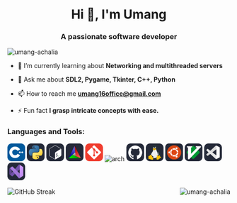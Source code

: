 <h1 align="center">Hi 👋, I'm Umang</h1>
<h3 align="center">A passionate software developer</h3>

<p align="left"> <img src="https://komarev.com/ghpvc/?username=umang-achalia&label=Profile%20views&color=0e75b6&style=flat" alt="umang-achalia" /> </p>

- 🌱 I’m currently learning about **Networking and multithreaded servers**

- 💬 Ask me about **SDL2, Pygame, Tkinter, C++, Python**

- 📫 How to reach me **umang16office@gmail.com**

- ⚡ Fun fact **I grasp intricate concepts with ease.**

<h3 align="left">Languages and Tools:</h3>
<p align="left"> 
  <a> <img src="https://github.com/tandpfun/skill-icons/blob/main/icons/CPP.svg" alt="cpp" width="40" height="40"/> </a> 
  <a> <img src="https://github.com/tandpfun/skill-icons/blob/main/icons/Python-Dark.svg" alt="python" width="40" height="40"/> </a> 
  <a> <img src="https://github.com/tandpfun/skill-icons/blob/main/icons/Bash-Dark.svg" alt="bash" width="40" height="40"/> </a> 
  <a> <img src="https://github.com/tandpfun/skill-icons/blob/main/icons/CMake-Dark.svg" alt="cmake" width="40" height="40"/> </a> 
  <a> <img src="https://github.com/tandpfun/skill-icons/blob/main/icons/Git.svg" alt="git" width="40" height="40"/> </a> 
  <a> <img src="https://github.com/tandpfun/skill-icons/blob/main/icons/Arch-Dark.svg" alt="arch" width="40" height="40"/> </a> 
  <a> <img src="https://github.com/tandpfun/skill-icons/blob/main/icons/Github-Dark.svg" alt="github" width="40" height="40"/> </a> 
  <a> <img src="https://github.com/tandpfun/skill-icons/blob/main/icons/Linux-Dark.svg" alt="linux" width="40" height="40"/> </a> 
  <a> <img src="https://github.com/tandpfun/skill-icons/blob/main/icons/Ubuntu-Dark.svg" alt="ubuntu" width="40" height="40"/> </a>
  <a> <img src="https://github.com/tandpfun/skill-icons/blob/main/icons/VIM-Dark.svg" alt="vim" width="40" height="40"/> </a>
  <a> <img src="https://github.com/tandpfun/skill-icons/blob/main/icons/VSCode-Dark.svg" alt="vscode" width="40" height="40"/> </a>
  <a> <img src="https://github.com/tandpfun/skill-icons/blob/main/icons/VisualStudio-Dark.svg" alt="vs" width="40" height="40"/> </a>
</p>

<p><img align="right" src="https://github-readme-stats.vercel.app/api/top-langs?username=umang-achalia&show_icons=true&locale=en&layout=compact&theme=dark&hide_border=true" alt="umang-achalia" /></p>

<a href="https://git.io/streak-stats"><img align="left" src="https://streak-stats.demolab.com?user=umang-achalia&theme=dark&hide_border=true&date_format=j%20M%5B%20Y%5D&mode=weekly" alt="GitHub Streak" /></a>
